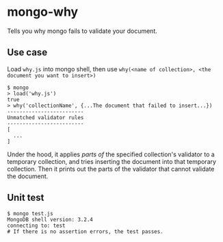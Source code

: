 # mongo-why
Tells you why mongo fails to validate your document.

## Use case

Load `why.js` into mongo shell, then use `why(<name of collection>, <the document you want to insert>)`

```
$ mongo
> load('why.js')
true
> why('collectionName', {...The document that failed to insert...})
-------------------------
Unmatched validator rules
-------------------------
[
  ...
]
```

Under the hood, it applies *parts of* the specified collection's validator to a temporary collection, and tries inserting the document into that temporary collection. Then it prints out the parts of the validator that cannot validate the document.

## Unit test

```
$ mongo test.js
MongoDB shell version: 3.2.4
connecting to: test
# If there is no assertion errors, the test passes.
```
